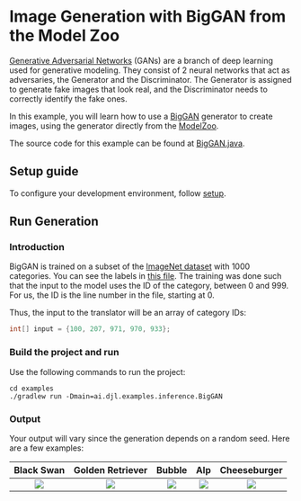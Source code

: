 # Image Generation with BigGAN from the Model Zoo

[Generative Adversarial Networks](https://en.wikipedia.org/wiki/Generative_adversarial_network) (GANs) are a branch of deep learning used for generative modeling. 
They consist of 2 neural networks that act as adversaries, the Generator and the Discriminator. The Generator is assigned to generate fake images that look real, and the Discriminator needs to correctly identify the fake ones.

In this example, you will learn how to use a [BigGAN](https://deepmind.com/research/open-source/biggan) generator to create images, using the generator directly from the [ModelZoo](../../docs/model-zoo.md).

The source code for this example can be found at [BigGAN.java](https://github.com/deepjavalibrary/djl/blob/master/examples/src/main/java/ai/djl/examples/inference/BigGAN.java).

## Setup guide

To configure your development environment, follow [setup](../../docs/development/setup.md).

## Run Generation

### Introduction 

BigGAN is trained on a subset of the [ImageNet dataset](https://en.wikipedia.org/wiki/ImageNet) with 1000 categories.
You can see the labels in [this file](https://github.com/deepjavalibrary/djl/blob/master/model-zoo/src/test/resources/mlrepo/model/cv/image_classification/ai/djl/zoo/synset_imagenet.txt).
The training was done such that the input to the model uses the ID of the category, between 0 and 999. For us, the ID is the line number in the file, starting at 0. 

Thus, the input to the translator will be an array of category IDs:

```java
int[] input = {100, 207, 971, 970, 933};
```

### Build the project and run
Use the following commands to run the project:

```
cd examples
./gradlew run -Dmain=ai.djl.examples.inference.BigGAN
```

### Output

Your output will vary since the generation depends on a random seed. Here are a few examples:

Black Swan                 |  Golden Retriever          |  Bubble |  Alp  |  Cheeseburger
:-------------------------:|:-------------------------: |:-------------------------: | :----------------------: | :----------------------:
![]( https://resources.djl.ai/images/biggan/black-swan.png) | ![]( https://resources.djl.ai/images/biggan/golden-retriever.png)| ![]( https://resources.djl.ai/images/biggan/bubble.png) | ![]( https://resources.djl.ai/images/biggan/hills.png) | ![]( https://resources.djl.ai/images/biggan/cheeseburger.png)
